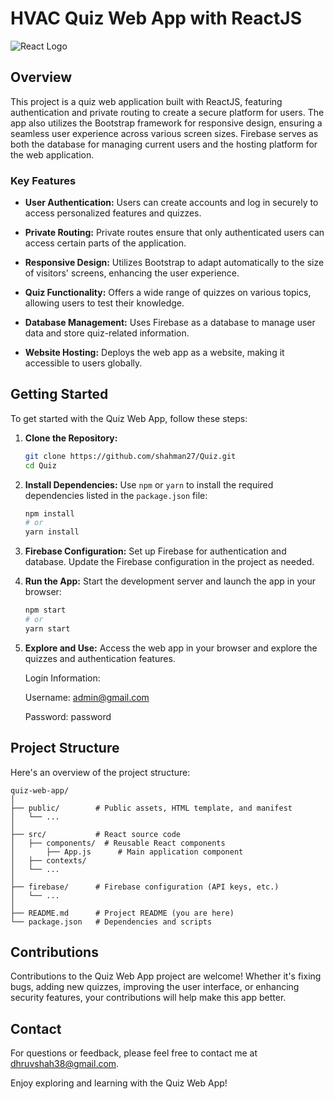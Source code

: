 # HVAC Quiz Web App with ReactJS

![React Logo](https://reactjs.org/logo-og.png)

## Overview

This project is a quiz web application built with ReactJS, featuring authentication and private routing to create a secure platform for users. The app also utilizes the Bootstrap framework for responsive design, ensuring a seamless user experience across various screen sizes. Firebase serves as both the database for managing current users and the hosting platform for the web application.

### Key Features

- **User Authentication:** Users can create accounts and log in securely to access personalized features and quizzes.

- **Private Routing:** Private routes ensure that only authenticated users can access certain parts of the application.

- **Responsive Design:** Utilizes Bootstrap to adapt automatically to the size of visitors' screens, enhancing the user experience.

- **Quiz Functionality:** Offers a wide range of quizzes on various topics, allowing users to test their knowledge.

- **Database Management:** Uses Firebase as a database to manage user data and store quiz-related information.

- **Website Hosting:** Deploys the web app as a website, making it accessible to users globally.

## Getting Started

To get started with the Quiz Web App, follow these steps:

1. **Clone the Repository:**
   ```bash
   git clone https://github.com/shahman27/Quiz.git
   cd Quiz
   ```

2. **Install Dependencies:**
   Use `npm` or `yarn` to install the required dependencies listed in the `package.json` file:
   ```bash
   npm install
   # or
   yarn install
   ```

3. **Firebase Configuration:**
   Set up Firebase for authentication and database. Update the Firebase configuration in the project as needed.

4. **Run the App:**
   Start the development server and launch the app in your browser:
   ```bash
   npm start
   # or
   yarn start
   ```

5. **Explore and Use:**
   Access the web app in your browser and explore the quizzes and authentication features.

   Login Information:

   Username: admin@gmail.com

   Password: password


## Project Structure

Here's an overview of the project structure:

```
quiz-web-app/
│
├── public/        # Public assets, HTML template, and manifest
│   └── ...
│
├── src/           # React source code
│   ├── components/  # Reusable React components
│       ├── App.js      # Main application component
│   ├── contexts/       
│   └── ...
│
├── firebase/      # Firebase configuration (API keys, etc.)
│   └── ...
│
├── README.md      # Project README (you are here)
└── package.json   # Dependencies and scripts
```

## Contributions

Contributions to the Quiz Web App project are welcome! Whether it's fixing bugs, adding new quizzes, improving the user interface, or enhancing security features, your contributions will help make this app better.

## Contact

For questions or feedback, please feel free to contact me at [dhruvshah38@gmail.com](mailto:dhruvshah38@gmail.com).

Enjoy exploring and learning with the Quiz Web App!

